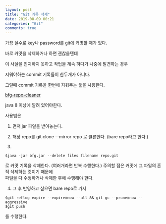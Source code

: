 ```yaml
---
layout: post
title: "Git 기록 삭제"
date: 2019-08-09 00:21
categories: "Git"
comments: true
---
```


가끔 실수로 key나 password를 git에 커밋할 때가 있다.

바로 커밋을 삭제하거나 하면 괜찮을텐데

이 사실을 인지하지 못하고 작업을 계속 하다가 나중에 발견하는 경우

지워야하는 commit 기록들이 한두개가 아니다.

그럴때 commit 기록을 한번에 지워주는 툴을 사용한다.

[bfg-repo-cleaner](https://rtyley.github.io/bfg-repo-cleaner/)


java 8 이상에 깔려 있어야한다.

사용법은

1. 먼저 jar 파일을 받아놓는다.

2. 해당 repo를 git clone --mirror repo 로 클론한다. (bare repo라고 한다.)

3. 
```
$java -jar bfg.jar --delete files filename repo.git
```
로 커밋 기록을 삭제한다. (여러개라면 반복 수행한다.)
주의할 점은 커밋에 그 파일의 흔적 삭제하는 것이기 때문에  
파일을 다 수정하거나 삭제한 후에 수행해야 한다.

4. 그 후 반영하고 싶으면 bare repo로 가서
```
$git reflog expire --expire=now --all && git gc --prune=now --aggressive
$git push
```
를 수행한다.

